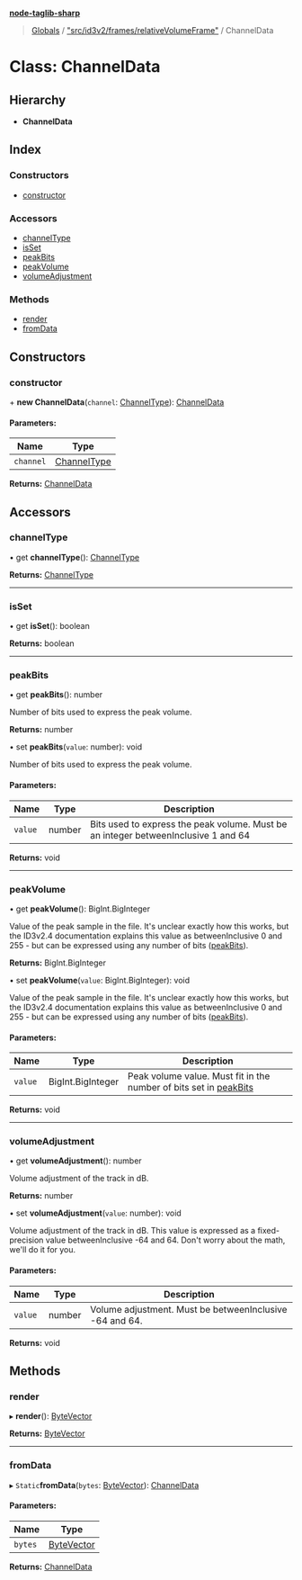 **[node-taglib-sharp](../README.md)**

> [Globals](../globals.md) / ["src/id3v2/frames/relativeVolumeFrame"](../modules/_src_id3v2_frames_relativevolumeframe_.md) / ChannelData

# Class: ChannelData

## Hierarchy

* **ChannelData**

## Index

### Constructors

* [constructor](_src_id3v2_frames_relativevolumeframe_.channeldata.md#constructor)

### Accessors

* [channelType](_src_id3v2_frames_relativevolumeframe_.channeldata.md#channeltype)
* [isSet](_src_id3v2_frames_relativevolumeframe_.channeldata.md#isset)
* [peakBits](_src_id3v2_frames_relativevolumeframe_.channeldata.md#peakbits)
* [peakVolume](_src_id3v2_frames_relativevolumeframe_.channeldata.md#peakvolume)
* [volumeAdjustment](_src_id3v2_frames_relativevolumeframe_.channeldata.md#volumeadjustment)

### Methods

* [render](_src_id3v2_frames_relativevolumeframe_.channeldata.md#render)
* [fromData](_src_id3v2_frames_relativevolumeframe_.channeldata.md#fromdata)

## Constructors

### constructor

\+ **new ChannelData**(`channel`: [ChannelType](../enums/_src_id3v2_frames_relativevolumeframe_.channeltype.md)): [ChannelData](_src_id3v2_frames_relativevolumeframe_.channeldata.md)

#### Parameters:

Name | Type |
------ | ------ |
`channel` | [ChannelType](../enums/_src_id3v2_frames_relativevolumeframe_.channeltype.md) |

**Returns:** [ChannelData](_src_id3v2_frames_relativevolumeframe_.channeldata.md)

## Accessors

### channelType

• get **channelType**(): [ChannelType](../enums/_src_id3v2_frames_relativevolumeframe_.channeltype.md)

**Returns:** [ChannelType](../enums/_src_id3v2_frames_relativevolumeframe_.channeltype.md)

___

### isSet

• get **isSet**(): boolean

**Returns:** boolean

___

### peakBits

• get **peakBits**(): number

Number of bits used to express the peak volume.

**Returns:** number

• set **peakBits**(`value`: number): void

Number of bits used to express the peak volume.

#### Parameters:

Name | Type | Description |
------ | ------ | ------ |
`value` | number | Bits used to express the peak volume. Must be an integer betweenInclusive 1 and 64  |

**Returns:** void

___

### peakVolume

• get **peakVolume**(): BigInt.BigInteger

Value of the peak sample in the file. It's unclear exactly how this works, but the ID3v2.4
documentation explains this value as betweenInclusive 0 and 255 - but can be expressed using any
number of bits ([peakBits](_src_id3v2_frames_relativevolumeframe_.channeldata.md#peakbits)).

**Returns:** BigInt.BigInteger

• set **peakVolume**(`value`: BigInt.BigInteger): void

Value of the peak sample in the file. It's unclear exactly how this works, but the ID3v2.4
documentation explains this value as betweenInclusive 0 and 255 - but can be expressed using any
number of bits ([peakBits](_src_id3v2_frames_relativevolumeframe_.channeldata.md#peakbits)).

#### Parameters:

Name | Type | Description |
------ | ------ | ------ |
`value` | BigInt.BigInteger | Peak volume value. Must fit in the number of bits set in [peakBits](_src_id3v2_frames_relativevolumeframe_.channeldata.md#peakbits)  |

**Returns:** void

___

### volumeAdjustment

• get **volumeAdjustment**(): number

Volume adjustment of the track in dB.

**Returns:** number

• set **volumeAdjustment**(`value`: number): void

Volume adjustment of the track in dB. This value is expressed as a fixed-precision value
betweenInclusive -64 and 64. Don't worry about the math, we'll do it for you.

#### Parameters:

Name | Type | Description |
------ | ------ | ------ |
`value` | number | Volume adjustment. Must be betweenInclusive -64 and 64.  |

**Returns:** void

## Methods

### render

▸ **render**(): [ByteVector](_src_bytevector_.bytevector.md)

**Returns:** [ByteVector](_src_bytevector_.bytevector.md)

___

### fromData

▸ `Static`**fromData**(`bytes`: [ByteVector](_src_bytevector_.bytevector.md)): [ChannelData](_src_id3v2_frames_relativevolumeframe_.channeldata.md)

#### Parameters:

Name | Type |
------ | ------ |
`bytes` | [ByteVector](_src_bytevector_.bytevector.md) |

**Returns:** [ChannelData](_src_id3v2_frames_relativevolumeframe_.channeldata.md)
